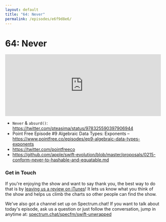 ```yaml
---
layout: default
title: "64: Never"
permalink: /episodes/e6f9d8e6/
---
```


# 64: Never

<iframe frameBorder="0" height="200px" scrolling="no" seamless src="https://player.simplecast.com/f7b9fbd4-a09e-4457-9abe-39458e2dcebe" width="100%"></iframe>

* `Never` & `absurd()`: https://twitter.com/pteasima/status/978325590397906944
* Point Free Episode #9 Algebraic Data Types: Exponents – https://www.pointfree.co/episodes/ep9-algebraic-data-types-exponents
* https://twitter.com/pointfreeco
* https://github.com/apple/swift-evolution/blob/master/proposals/0215-conform-never-to-hashable-and-equatable.md

### Get in Touch 

If you're enjoying the show and want to say thank you, the best way to do that is by [leaving us a review on iTunes](https://itunes.apple.com/us/podcast/swift-unwrapped/id1209817203?mt=2)! It lets us know what you think of the show and helps us climb the charts so other people can find the show.

We've also got a channel set up on Spectrum.chat! If you want to talk about today's episode, ask us a question or just follow the conversation, jump in anytime at: [spectrum.chat/specfm/swift-unwrapped](https://spectrum.chat/specfm/swift-unwrapped)
